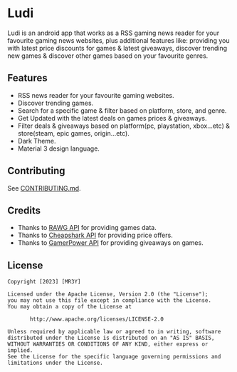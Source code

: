 # Ludi
Ludi is an android app that works as a RSS gaming news reader for your favourite gaming news websites, plus
additional features like: providing you with latest price discounts for games & latest giveaways, discover
trending new games & discover other games based on your favourite genres.

## Features
- RSS news reader for your favourite gaming websites.
- Discover trending games.
- Search for a specific game & filter based on platform, store, and genre.
- Get Updated with the latest deals on games prices & giveaways.
- Filter deals & giveaways based on platform(pc, playstation, xbox...etc) & store(steam, epic games, origin...etc).
- Dark Theme.
- Material 3 design language.

## Contributing
See [CONTRIBUTING.md](https://github.com/mr3y-the-programmer/Ludi/blob/main/CONTRIBUTING.md).

## Credits
- Thanks to [RAWG API](https://rawg.io/apidocs) for providing games data.
- Thanks to [Cheapshark API](https://apidocs.cheapshark.com/) for providing price offers.
- Thanks to [GamerPower API](https://www.gamerpower.com/api-read) for providing giveaways on games.

## License
```
Copyright [2023] [MR3Y]

Licensed under the Apache License, Version 2.0 (the "License");
you may not use this file except in compliance with the License.
You may obtain a copy of the License at

       http://www.apache.org/licenses/LICENSE-2.0

Unless required by applicable law or agreed to in writing, software
distributed under the License is distributed on an "AS IS" BASIS,
WITHOUT WARRANTIES OR CONDITIONS OF ANY KIND, either express or implied.
See the License for the specific language governing permissions and
limitations under the License.
```
